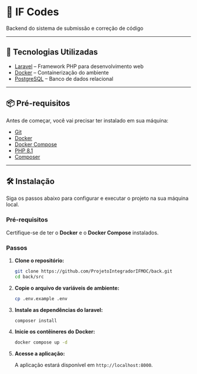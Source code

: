 # 📌 IF Codes

Backend do sistema de submissão e correção de código

---

## 🚀 Tecnologias Utilizadas

- [Laravel](https://laravel.com/) – Framework PHP para desenvolvimento web
- [Docker](https://www.docker.com/) – Containerização do ambiente
- [PostgreSQL](https://www.postgresql.org/) – Banco de dados relacional

---

## 📦 Pré-requisitos

Antes de começar, você vai precisar ter instalado em sua máquina:

- [Git](https://git-scm.com/)
- [Docker](https://www.docker.com/)
- [Docker Compose](https://docs.docker.com/compose/)
- [PHP 8.1](https://www.php.net)
- [Composer](https://getcomposer.org)

---

## 🛠️ Instalação

Siga os passos abaixo para configurar e executar o projeto na sua máquina local.

### Pré-requisitos

Certifique-se de ter o **Docker** e o **Docker Compose** instalados.

### Passos

1.  **Clone o repositório:**

    ```bash
    git clone https://github.com/ProjetoIntegradorIFMOC/back.git
    cd back/src
    ```

2.  **Copie o arquivo de variáveis de ambiente:**

    ```bash
    cp .env.example .env
    ```
3.  **Instale as dependências do laravel:**

    ```bash
    composer install
    ```

4.  **Inicie os contêineres do Docker:**

    ```bash
    docker compose up -d
    ```
  
7.  **Acesse a aplicação:**

    A aplicação estará disponível em `http://localhost:8000`.
